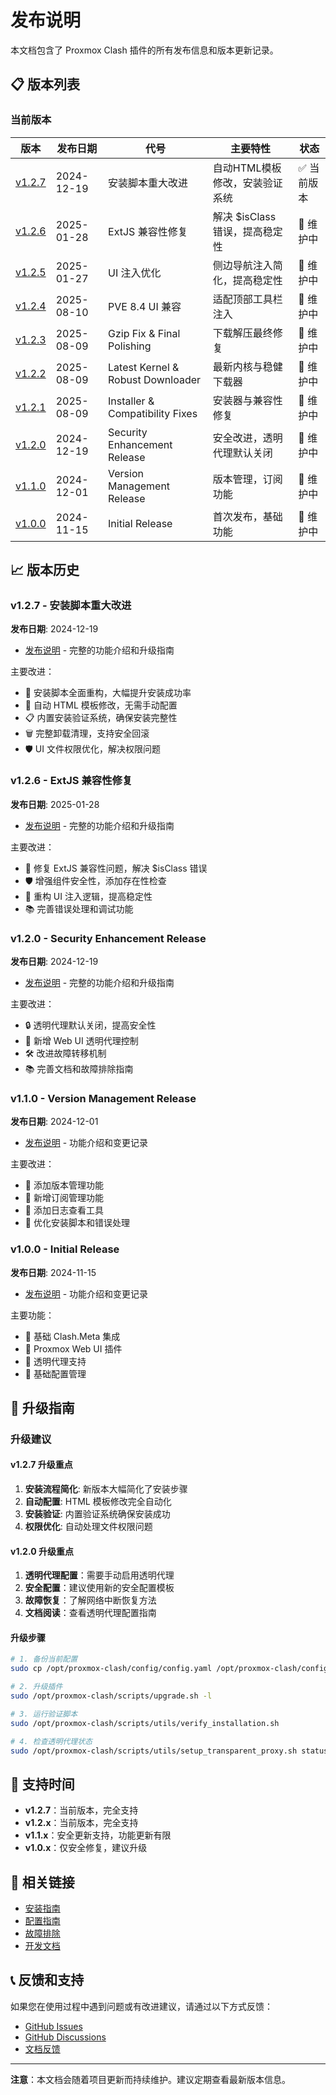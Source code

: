 # 发布说明

本文档包含了 Proxmox Clash 插件的所有发布信息和版本更新记录。

## 📋 版本列表

### 当前版本

| 版本 | 发布日期 | 代号 | 主要特性 | 状态 |
|------|----------|------|----------|------|
| [v1.2.7](release-v1.2.7.md) | 2024-12-19 | 安装脚本重大改进 | 自动HTML模板修改，安装验证系统 | ✅ 当前版本 |
| [v1.2.6](release-v1.2.6.md) | 2025-01-28 | ExtJS 兼容性修复 | 解决 $isClass 错误，提高稳定性 | 🔄 维护中 |
| [v1.2.5](release-v1.2.5.md) | 2025-01-27 | UI 注入优化 | 侧边导航注入简化，提高稳定性 | 🔄 维护中 |
| [v1.2.4](release-v1.2.4.md) | 2025-08-10 | PVE 8.4 UI 兼容 | 适配顶部工具栏注入 | 🔄 维护中 |
| [v1.2.3](release-v1.2.3.md) | 2025-08-09 | Gzip Fix & Final Polishing | 下载解压最终修复 | 🔄 维护中 |
| [v1.2.2](release-v1.2.2.md) | 2025-08-09 | Latest Kernel & Robust Downloader | 最新内核与稳健下载器 | 🔄 维护中 |
| [v1.2.1](release-v1.2.1.md) | 2025-08-09 | Installer & Compatibility Fixes | 安装器与兼容性修复 | 🔄 维护中 |
| [v1.2.0](release-v1.2.0.md) | 2024-12-19 | Security Enhancement Release | 安全改进，透明代理默认关闭 | 🔄 维护中 |
| [v1.1.0](release-v1.1.0.md) | 2024-12-01 | Version Management Release | 版本管理，订阅功能 | 🔄 维护中 |
| [v1.0.0](release-v1.0.0.md) | 2024-11-15 | Initial Release | 首次发布，基础功能 | 🔄 维护中 |

## 📈 版本历史

### v1.2.7 - 安装脚本重大改进
**发布日期**: 2024-12-19

- [发布说明](release-v1.2.7.md) - 完整的功能介绍和升级指南

主要改进：
- 🚀 安装脚本全面重构，大幅提升安装成功率
- 🔧 自动 HTML 模板修改，无需手动配置
- 📋 内置安装验证系统，确保安装完整性
- 🗑️ 完整卸载清理，支持安全回滚
- 🛡️ UI 文件权限优化，解决权限问题

### v1.2.6 - ExtJS 兼容性修复
**发布日期**: 2025-01-28

- [发布说明](release-v1.2.6.md) - 完整的功能介绍和升级指南

主要改进：
- 🔧 修复 ExtJS 兼容性问题，解决 $isClass 错误
- 🛡️ 增强组件安全性，添加存在性检查
- 🎯 重构 UI 注入逻辑，提高稳定性
- 📚 完善错误处理和调试功能

### v1.2.0 - Security Enhancement Release
**发布日期**: 2024-12-19

- [发布说明](release-v1.2.0.md) - 完整的功能介绍和升级指南

主要改进：
- 🔒 透明代理默认关闭，提高安全性
- 🎨 新增 Web UI 透明代理控制
- 🛠️ 改进故障转移机制
- 📚 完善文档和故障排除指南

### v1.1.0 - Version Management Release
**发布日期**: 2024-12-01

- [发布说明](release-v1.1.0.md) - 功能介绍和变更记录

主要改进：
- 🚀 添加版本管理功能
- 🚀 新增订阅管理功能
- 🚀 添加日志查看工具
- 🔧 优化安装脚本和错误处理

### v1.0.0 - Initial Release
**发布日期**: 2024-11-15

- [发布说明](release-v1.0.0.md) - 功能介绍和变更记录

主要功能：
- 🎉 基础 Clash.Meta 集成
- 🎉 Proxmox Web UI 插件
- 🎉 透明代理支持
- 🎉 基础配置管理

## 🔄 升级指南

### 升级建议

#### v1.2.7 升级重点
1. **安装流程简化**: 新版本大幅简化了安装步骤
2. **自动配置**: HTML 模板修改完全自动化
3. **安装验证**: 内置验证系统确保安装成功
4. **权限优化**: 自动处理文件权限问题

#### v1.2.0 升级重点
1. **透明代理配置**：需要手动启用透明代理
2. **安全配置**：建议使用新的安全配置模板
3. **故障恢复**：了解网络中断恢复方法
4. **文档阅读**：查看透明代理配置指南

#### 升级步骤
```bash
# 1. 备份当前配置
sudo cp /opt/proxmox-clash/config/config.yaml /opt/proxmox-clash/config/config.yaml.backup

# 2. 升级插件
sudo /opt/proxmox-clash/scripts/upgrade.sh -l

# 3. 运行验证脚本
sudo /opt/proxmox-clash/scripts/utils/verify_installation.sh

# 4. 检查透明代理状态
sudo /opt/proxmox-clash/scripts/utils/setup_transparent_proxy.sh status
```

## 📅 支持时间

- **v1.2.7**：当前版本，完全支持
- **v1.2.x**：当前版本，完全支持
- **v1.1.x**：安全更新支持，功能更新有限
- **v1.0.x**：仅安全修复，建议升级

## 🔗 相关链接

- [安装指南](../installation/)
- [配置指南](../configuration/)
- [故障排除](../troubleshooting/)
- [开发文档](../development/)

## 📞 反馈和支持

如果您在使用过程中遇到问题或有改进建议，请通过以下方式反馈：

- [GitHub Issues](https://github.com/proxmox-libraries/proxmox-clash-plugin/issues)
- [GitHub Discussions](https://github.com/proxmox-libraries/proxmox-clash-plugin/discussions)
- [文档反馈](https://github.com/proxmox-libraries/proxmox-clash-plugin/issues/new)

---

**注意**：本文档会随着项目更新而持续维护。建议定期查看最新版本信息。
